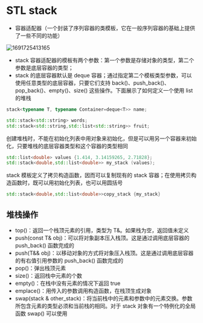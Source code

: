 # STL  stack

- 容器适配器（一个封装了序列容器的类模板，它在一般序列容器的基础上提供了一些不同的功能）

![1691725413165](E:\typora\markdownImage\1691725413165.png)

- stack 容器适配器的模板有两个参数：第一个参数是存储对象的类型，第二个参数是底层容器的类型；
- stack<T> 的底层容器默认是 deque<T> 容器；通过指定第二个模板类型参数，可以使用任意类型的底层容器，只要它们支持 back()、push_back()、pop_back()、empty()、size() 这些操作。下面展示了如何定义一个使用 list<T> 的堆栈

```c++
stack<typename T, typename Container=deque<T>> name;

std::stack<std::string> words;
std::stack<std::string,std::list<std::string>> fruit;
```

创建堆栈时，不能在初始化列表中用对象来初始化，但是可以用另一个容器来初始化，只要堆栈的底层容器类型和这个容器的类型相同

```c++
std::list<double> values {1.414, 3.14159265, 2.71828};
std::stack<double,std::list<double>> my_stack (values);
```

stack<T> 模板定义了拷贝构造函数，因而可以复制现有的 stack 容器；在使用拷贝构造函数时，既可以用初始化列表，也可以用圆括号

```c++
std::stack<double,std::list<double>>copy_stack {my_stack}
```

## 堆栈操作

- top()：返回一个栈顶元素的引用，类型为 T&。如果栈为空，返回值未定义
- push(const T& obj)：可以将对象副本压入栈顶。这是通过调用底层容器的 push_back() 函数完成的
- push(T&& obj)：以移动对象的方式将对象压入栈顶。这是通过调用底层容器的有右值引用参数的 push_back() 函数完成的
- pop()：弹出栈顶元素
- size()：返回栈中元素的个数
- empty()：在栈中没有元素的情况下返回 true
- emplace()：用传入的参数调用构造函数，在栈顶生成对象
- swap(stack<T> & other_stack)：将当前栈中的元素和参数中的元素交换。参数所包含元素的类型必须和当前栈的相同。对于 stack 对象有一个特例化的全局函数 swap() 可以使用
